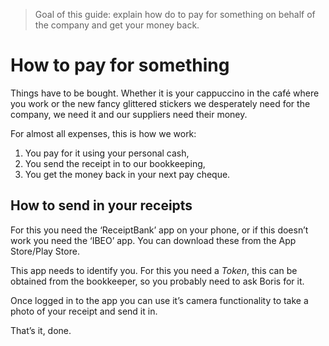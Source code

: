 > Goal of this guide: explain how do to pay for something on behalf of the company and get your money back.

# How to pay for something

Things have to be bought. Whether it is your cappuccino in the café where you work or the new fancy glittered stickers we desperately need for the company, we need it and our suppliers need their money.

For almost all expenses, this is how we work:

1. You pay for it using your personal cash,
2. You send the receipt in to our bookkeeping,
3. You get the money back in your next pay cheque.

## How to send in your receipts

For this you need the ‘ReceiptBank’ app on your phone, or if this doesn’t work you need the ‘IBEO’ app. You can download these from the App Store/Play Store.

This app needs to identify you. For this you need a _Token_, this can be obtained from the bookkeeper, so you probably need to ask Boris for it.

Once logged in to the app you can use it’s camera functionality to take a photo of your receipt and send it in.

That’s it, done.
